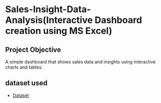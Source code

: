 # Sales-Insight-Data-Analysis(Interactive Dashboard creation using MS Excel)
##  Project Objective
A simple dashboard that shows sales data and insights using interactive charts and tables.

## dataset used
- <a href="https://github.com/AniquaShaikh07/sales_insight-dashboard/blob/main/sales_insight_dashboard.csv">Dataset</a>

